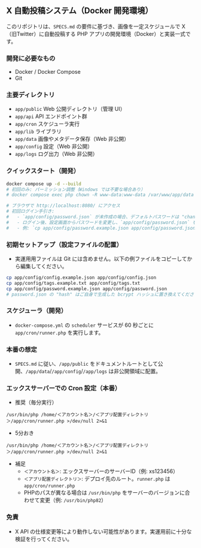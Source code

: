 ## X 自動投稿システム（Docker 開発環境）

このリポジトリは、`SPECS.md` の要件に基づき、画像を一定スケジュールで X（旧Twitter）に自動投稿する PHP アプリの開発環境（Docker）と実装一式です。

### 開発に必要なもの
- Docker / Docker Compose
- Git

### 主要ディレクトリ
- `app/public` Web 公開ディレクトリ（管理 UI）
- `app/api` API エンドポイント群
- `app/cron` スケジューラ実行
- `app/lib` ライブラリ
- `app/data` 画像やメタデータ保存（Web 非公開）
- `app/config` 設定（Web 非公開）
- `app/logs` ログ出力（Web 非公開）

### クイックスタート（開発）
```bash
docker compose up -d --build
# 初回のみ: パーミッション調整（Windows では不要な場合あり）
# docker compose exec php chown -R www-data:www-data /var/www/app/data /var/www/app/logs

# ブラウザで http://localhost:8080/ にアクセス
# 初回ログイン手引き:
#   - `app/config/password.json` が未作成の場合、デフォルトパスワードは "changeme" です
#   - ログイン後、設定画面からパスワードを変更し、`app/config/password.json` を作成してください
#   - 例: `cp app/config/password.example.json app/config/password.json` の上で、"hash" をご自身の bcrypt ハッシュに置換
```

### 初期セットアップ（設定ファイルの配置）
- 実運用用ファイルは Git には含めません。以下の例ファイルをコピーしてから編集してください。

```bash
cp app/config/config.example.json app/config/config.json
cp app/config/tags.example.txt app/config/tags.txt
cp app/config/password.example.json app/config/password.json
# password.json の "hash" はご自身で生成した bcrypt ハッシュに置き換えてください
```

### スケジューラ（開発）
- `docker-compose.yml` の `scheduler` サービスが 60 秒ごとに `app/cron/runner.php` を実行します。

### 本番の想定
- `SPECS.md` に従い、`/app/public` をドキュメントルートとして公開、`/app/data`/`/app/config`/`/app/logs` は非公開領域に配置。

### エックスサーバーでの Cron 設定（本番）
- 推奨（毎分実行）
```
/usr/bin/php /home/＜アカウント名＞/＜アプリ配置ディレクトリ＞/app/cron/runner.php >/dev/null 2>&1
```
- 5分おき
```
/usr/bin/php /home/＜アカウント名＞/＜アプリ配置ディレクトリ＞/app/cron/runner.php >/dev/null 2>&1
```
- 補足
  - `＜アカウント名＞`: エックスサーバーのサーバーID（例: xs123456）
  - `＜アプリ配置ディレクトリ＞`: デプロイ先のルート。`runner.php` は `app/cron/runner.php`
  - PHPのパスが異なる場合は `/usr/bin/php` をサーバーのバージョンに合わせて変更（例: `/usr/bin/php82`）

### 免責
- X API の仕様変更等により動作しない可能性があります。実運用前に十分な検証を行ってください。


